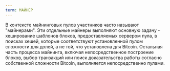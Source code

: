 ```yaml
---
term: МАЙНЕР
---
```


В контексте майнинговых пулов участников часто называют "майнерами". Эти отдельные майнеры выполняют основную задачу - хеширование шаблонов блоков, предоставляемых сервером пула, в поисках хешей, которые соответствуют установленной пулом сложности для долей, а не той, что установлена для Bitcoin. Остальная часть процесса майнинга, включая непосредственное построение блоков, выбор транзакций или поиск доказательства работы согласно собственной сложности Bitcoin, выполняется непосредственно пулами.